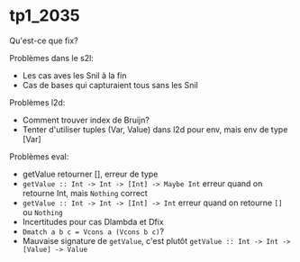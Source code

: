 # tp1_2035

Qu'est-ce que fix?

Problèmes dans le s2l:
* Les cas aves les Snil à la fin
* Cas de bases qui capturaient tous sans les Snil

Problèmes l2d:
* Comment trouver index de Bruijn?
* Tenter d'utiliser tuples (Var, Value) dans l2d pour env, mais env de type [Var]

Problèmes eval:
* getValue retourner [], erreur de type
* `getValue :: Int -> Int -> [Int] -> Maybe Int` erreur quand on retourne Int, mais `Nothing` correct
* `getValue :: Int -> Int -> [Int] -> Int` erreur quand on retourne `[]` ou `Nothing`
* Incertitudes pour cas Dlambda et Dfix
* `Dmatch a b c = Vcons a (Vcons b c)`?
* Mauvaise signature de `getValue`, c'est plutôt `getValue :: Int -> Int -> [Value] -> Value` 
